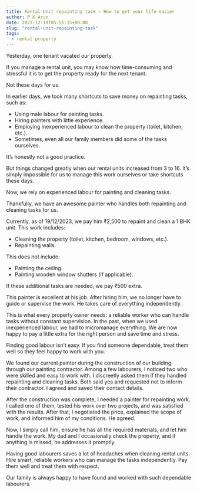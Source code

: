 ```yaml
---
title: Rental Unit repainting task – How to get your life easier
author: P K Arun
date: 2023-12-19T05:51:15+00:00
slug: "rental-unit-repainting-task"
tags:
  - rental property
---
```


Yesterday, one tenant vacated our property.

If you manage a rental unit, you may know how time-consuming and stressful it is to get the property ready for the next tenant.

Not these days for us.

In earlier days, we took many shortcuts to save money on repainting tasks, such as:

- Using male labour for painting tasks.  
- Hiring painters with little experience.  
- Employing inexperienced labour to clean the property (toilet, kitchen, etc.).  
- Sometimes, even all our family members did some of the tasks ourselves.  

It’s honestly not a good practice.

But things changed greatly when our rental units increased from 3 to 16. It’s simply impossible for us to manage this work ourselves or take shortcuts these days.

Now, we rely on experienced labour for painting and cleaning tasks.

Thankfully, we have an awesome painter who handles both repainting and cleaning tasks for us.

Currently, as of 19/12/2023, we pay him ₹2,500 to repaint and clean a 1 BHK unit. This work includes:

- Cleaning the property (toilet, kitchen, bedroom, windows, etc.).  
- Repainting walls.  

This does not include:

- Painting the ceiling.  
- Painting wooden window shutters (if applicable).  

If these additional tasks are needed, we pay ₹500 extra.

This painter is excellent at his job. After hiring him, we no longer have to guide or supervise the work. He takes care of everything independently.

This is what every property owner needs: a reliable worker who can handle tasks without constant supervision. In the past, when we used inexperienced labour, we had to micromanage everything. We are now happy to pay a little extra for the right person and save time and stress.

Finding good labour isn’t easy. If you find someone dependable, treat them well so they feel happy to work with you.

We found our current painter during the construction of our building through our painting contractor. Among a few labourers, I noticed two who were skilled and easy to work with. I discreetly asked them if they handled repainting and cleaning tasks. Both said yes and requested not to inform their contractor. I agreed and saved their contact details.

After the construction was complete, I needed a painter for repainting work. I called one of them, tested his work over two projects, and was satisfied with the results. After that, I negotiated the price, explained the scope of work, and informed him of my conditions. He agreed.

Now, I simply call him, ensure he has all the required materials, and let him handle the work. My dad and I occasionally check the property, and if anything is missed, he addresses it promptly.

Having good labourers saves a lot of headaches when cleaning rental units. Hire smart, reliable workers who can manage the tasks independently. Pay them well and treat them with respect.

Our family is always happy to have found and worked with such dependable labourers.
